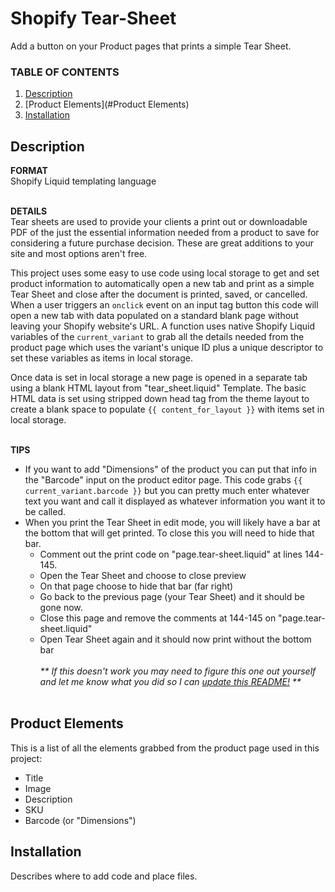 # Shopify Tear-Sheet
Add a button on your Product pages that prints a simple Tear Sheet.

<h3>TABLE OF CONTENTS</h3>

1. [Description](#Description)<br>
2. [Product&nbsp;Elements](#Product Elements)<br>
3. [Installation](#Installation)<br>

## Description 
__FORMAT__
<br>
Shopify Liquid templating language
<br><br>

__DETAILS__
<br>
Tear sheets are used to provide your clients a print out or downloadable PDF of the just the essential information needed from a product to save for considering a future purchase decision. These are great additions to your site and most options aren't free.

This project uses some easy to use code using local storage to get and set product information to automatically open a new tab and print as a simple Tear Sheet and close after the document is printed, saved, or cancelled. When a user triggers an `onclick` event on an input tag button this code will open a new tab with data populated on a standard blank page without leaving your Shopify website's URL. A function uses native Shopify Liquid variables of the `current_variant` to grab all the details needed from the product page which uses the variant's unique ID plus a unique descriptor to set these variables as items in local storage.

Once data is set in local storage a new page is opened in a separate tab using a blank HTML layout from "tear_sheet.liquid" Template. The basic HTML data is set using stripped down head tag from the theme layout to create a blank space to populate `{{ content_for_layout }}` with items set in local storage.
<br><br>

__TIPS__
<br>
* If you want to add "Dimensions" of the product you can put that info in the "Barcode" input on the product editor page. This code grabs `{{ current_variant.barcode }}` but you can pretty much enter whatever text you want and call it displayed as whatever information you want it to be called.
* When you print the Tear Sheet in edit mode, you will likely have a bar at the bottom that will get printed. To close this you will need to hide that bar.
    - Comment out the print code on "page.tear-sheet.liquid" at lines 144-145.
    - Open the Tear Sheet and choose to close preview
    - On that page choose to hide that bar (far right)
    - Go back to the previous page (your Tear Sheet) and it should be gone now.
    - Close this page and remove the comments at 144-145 on "page.tear-sheet.liquid"
    - Open Tear Sheet again and it should now print without the bottom bar<br><br>
        _** If this doesn't work you may need to figure this one out yourself and let me know what you did so I can [update this README!](https://github.com/gravyhtx/shopify_product-tear-sheet/issues) **_
        <br><br>

## Product Elements
This is a list of all the elements grabbed from the product page used in this project:
- Title
- Image
- Description
- SKU
- Barcode (or "Dimensions")

## Installation

Describes where to add code and place files.
